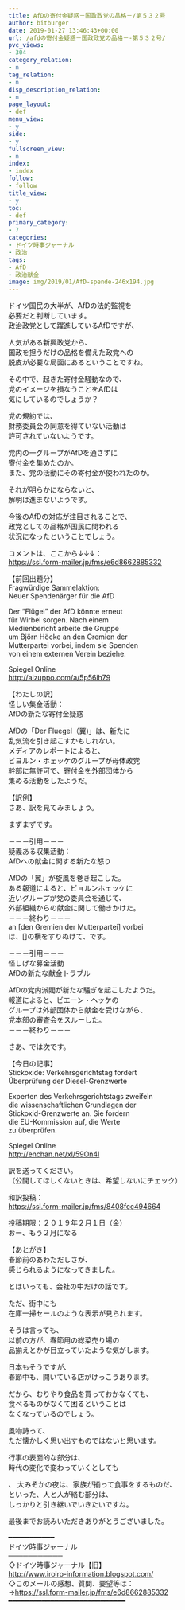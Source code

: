 ```yaml
---
title: AfDの寄付金疑惑－国政政党の品格－/第５３２号
author: bitburger
date: 2019-01-27 13:46:43+00:00
url: /afdの寄付金疑惑－国政政党の品格－-第５３２号/
pvc_views:
- 304
category_relation:
- n
tag_relation:
- n
disp_description_relation:
- n
page_layout:
- def
menu_view:
- y
side:
- y
fullscreen_view:
- n
index:
- index
follow:
- follow
title_view:
- y
toc:
- def
primary_category:
- 7
categories:
- ドイツ時事ジャーナル
- 政治
tags:
- AfD
- 政治献金
image: img/2019/01/AfD-spende-246x194.jpg
---
```

ドイツ国民の大半が、AfDの法的監視を  
必要だと判断しています。  
政治政党として躍進しているAfDですが、  
  
人気がある新興政党から、  
国政を担うだけの品格を備えた政党への  
脱皮が必要な局面にあるということですね。  
  
その中で、起きた寄付金騒動なので、  
党のイメージを損なうことをAfDは  
気にしているのでしょうか？

党の規約では、  
財務委員会の同意を得ていない活動は  
許可されていないようです。  
  
党内の一グループがAfDを通さずに  
寄付金を集めたのか。  
また、党の活動にその寄付金が使われたのか。  
  
それが明らかにならないと、  
解明は進まないようです。

今後のAfDの対応が注目されることで、  
政党としての品格が国民に問われる  
状況になったということでしょう。

コメントは、ここから↓↓↓：  
<a rel="noopener" href="https://ssl.form-mailer.jp/fms/e6d8662885332" target="_blank">https://ssl.form-mailer.jp/fms/e6d8662885332</a>

【前回出題分】  
Fragwürdige Sammelaktion:  
Neuer Spendenärger für die AfD  
  
Der &#8220;Flügel&#8221; der AfD könnte erneut  
für Wirbel sorgen. Nach einem  
Medienbericht arbeite die Gruppe  
um Björn Höcke an den Gremien der  
Mutterpartei vorbei, indem sie Spenden  
von einem externen Verein beziehe.  
  
Spiegel Online  
<a rel="noopener" href="http://aizuppo.com/a/5p56ih79" target="_blank">http://aizuppo.com/a/5p56ih79</a>

【わたしの訳】  
怪しい集金活動：  
AfDの新たな寄付金疑惑  
  
AfDの「Der Fluegel（翼)」は、新たに  
乱気流を引き起こすかもしれない。  
メディアのレポートによると、  
ビヨルン・ホェッケのグループが母体政党  
幹部に無許可で、寄付金を外部団体から  
集める活動をしたようだ。

【訳例】  
さあ、訳を見てみましょう。  
  
まずまずです。

－－－引用－－－  
疑義ある収集活動：  
AfDへの献金に関する新たな怒り  
  
AfDの「翼」が旋風を巻き起こした。  
ある報道によると、ビョルンホェッケに  
近いグループが党の委員会を通じて、  
外部組織からの献金に関して働きかけた。  
－－－終わり－－－  
an [den Gremien der Mutterpartei] vorbei  
は、[]の横をすりぬけて、です。

－－－引用－－－  
怪しげな募金活動  
AfDの新たな献金トラブル  
  
AfDの党内派閥が新たな騒ぎを起こしたようだ。  
報道によると、ビエーン・ヘッケの  
グループは外部団体から献金を受けながら、  
党本部の審査会をスルーした。  
－－－終わり－－－

さあ、では次です。  
  
【今日の記事】  
Stickoxide: Verkehrsgerichtstag fordert  
Überprüfung der Diesel-Grenzwerte  
  
Experten des Verkehrsgerichtstags zweifeln  
die wissenschaftlichen Grundlagen der  
Stickoxid-Grenzwerte an. Sie fordern  
die EU-Kommission auf, die Werte  
zu überprüfen.  
  
Spiegel Online  
<a rel="noopener" href="http://enchan.net/xl/59On4l" target="_blank">http://enchan.net/xl/59On4l</a>

訳を送ってください。  
（公開してほしくないときは、希望しないにチェック）  
  
和訳投稿：  
 <a rel="noopener" href="https://ssl.form-mailer.jp/fms/8408fcc494664" target="_blank">https://ssl.form-mailer.jp/fms/8408fcc494664</a>  
  
投稿期限：２０１９年２月１日（金）  
おー、もう２月になる

【あとがき】  
春節前のあわただしさが、  
感じられるようになってきました。  
  
とはいっても、会社の中だけの話です。  
  
ただ、街中にも  
在庫一掃セールのような表示が見られます。  
  
そうは言っても、  
以前の方が、春節用の総菜売り場の  
品揃えとかが目立っていたような気がします。  
  
日本もそうですが、  
春節中も、開いている店がけっこうあります。  
  
だから、むりやり食品を買っておかなくても、  
食べるものがなくて困るということは  
なくなっているのでしょう。  
  
風物詩って、  
ただ懐かしく思い出すものではないと思います。  
  
行事の表面的な部分は、  
時代の変化で変わっていくとしても  
  
、 大みそかの夜は、家族が揃って食事をするものだ、  
といった、人と人が絡む部分は、  
しっかりと引き継いでいきたいですね。  
  
最後までお読みいただきありがとうございました。

━━━━━━━━━━━  
ドイツ時事ジャーナル  
───────────  
◇ドイツ時事ジャーナル【旧】  
<a rel="noopener" href="http://www.iroiro-information.blogspot.com/" target="_blank">http://www.iroiro-information.blogspot.com/</a>  
◇このメールの感想、質問、要望等は：  
-><a rel="noopener" href="https://ssl.form-mailer.jp/fms/e6d8662885332" target="_blank">https://ssl.form-mailer.jp/fms/e6d8662885332</a>  
━━━━━━━━━━━━━━━━━━━━━━━━━━━━